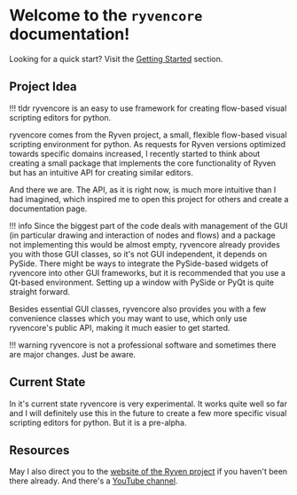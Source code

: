 # Welcome to the `ryvencore` documentation!

Looking for a quick start? Visit the [Getting Started](/getting_started/) section.

## Project Idea

!!! tldr
    ryvencore is an easy to use framework for creating flow-based visual scripting editors for python.

ryvencore comes from the Ryven project, a small, flexible flow-based visual scripting environment for python. As requests for Ryven versions optimized towards specific domains increased, I recently started to think about creating a small package that implements the core functionality of Ryven but has an intuitive API for creating similar editors.

And there we are. The API, as it is right now, is much more intuitive than I had imagined, which inspired me to open this project for others and create a documentation page.

!!! info
    Since the biggest part of the code deals with management of the GUI (in particular drawing and interaction of nodes and flows) and a package not implementing this would be almost empty, ryvencore already provides you with those GUI classes, so it's not GUI independent, it depends on PySide. There might be ways to integrate the PySide-based widgets of ryvencore into other GUI frameworks, but it is recommended that you use a Qt-based environment. Setting up a window with PySide or PyQt is quite straight forward.

Besides essential GUI classes, ryvencore also provides you with a few convenience classes which you may want to use, which only use ryvencore's public API, making it much easier to get started.

!!! warning
    ryvencore is not a professional software and sometimes there are major changes. Just be aware.

## Current State

In it's current state ryvencore is very experimental. It works quite well so far and I will definitely use this in the future to create a few more specific visual scripting editors for python. But it is a pre-alpha.

## Resources

May I also direct you to the [website of the Ryven project](https://ryven.org) if you haven't been there already. And there's a [YouTube channel](https://www.youtube.com/channel/UCfpqNAOXv35bj_j_E_OyR_A).